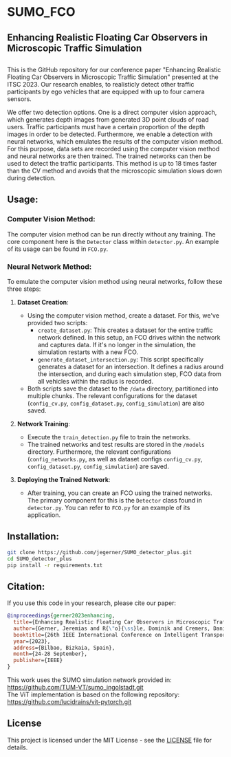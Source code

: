 # SUMO_FCO
## Enhancing Realistic Floating Car Observers in Microscopic Traffic Simulation
##

This is the GitHub repository for our conference paper "Enhancing Realistic Floating Car Observers in Microscopic Traffic Simulation" presented at the ITSC 2023. Our research enables, to realisticly detect other traffic participants by ego vehicles that are equipped with up to four camera sensors. 

We offer two detection options. One is a direct computer vision approach, which generates depth images from generated 3D point clouds of road users. Traffic participants must have a certain proportion of the depth images in order to be detected. Furthermore, we enable a detection with neural networks, which emulates the results of the computer vision method. For this purpose, data sets are recorded using the computer vision method and neural networks are then trained. The trained networks can then be used to detect the traffic participants. This method is up to 18 times faster than the CV method and avoids that the microscopic simulation slows down during detection. 


## Usage:

### Computer Vision Method:
The computer vision method can be run directly without any training. The core component here is the `Detector` class within `detector.py`. An example of its usage can be found in `FCO.py`.

### Neural Network Method:
To emulate the computer vision method using neural networks, follow these three steps:

1. **Dataset Creation**:
   - Using the computer vision method, create a dataset. For this, we've provided two scripts:
      - `create_dataset.py`: This creates a dataset for the entire traffic network defined. In this setup, an FCO drives within the network and captures data. If it's no longer in the simulation, the simulation restarts with a new FCO.
      - `generate_dataset_intersection.py`: This script specifically generates a dataset for an intersection. It defines a radius around the intersection, and during each simulation step, FCO data from all vehicles within the radius is recorded.
   - Both scripts save the dataset to the `/data` directory, partitioned into multiple chunks. The relevant configurations for the dataset (`config_cv.py`, `config_dataset.py`, `config_simulation`) are also saved.

2. **Network Training**:
   - Execute the `train_detection.py` file to train the networks.
   - The trained networks and test results are stored in the `/models` directory. Furthermore, the relevant configurations (`config_networks.py`, as well as dataset configs `config_cv.py`, `config_dataset.py`, `config_simulation`) are saved.

3. **Deploying the Trained Network**:
   - After training, you can create an FCO using the trained networks. The primary component for this is the `Detector` class found in `detector.py`. You can refer to `FCO.py` for an example of its application.

## Installation:
```bash
git clone https://github.com/jegerner/SUMO_detector_plus.git
cd SUMO_detector_plus
pip install -r requirements.txt
```

## Citation:
If you use this code in your research, please cite our paper:
```bibtex
@inproceedings{gerner2023enhancing,
  title={Enhancing Realistic Floating Car Observers in Microscopic Traffic Simulation},
  author={Gerner, Jeremias and R{\"o}{\ss}le, Dominik and Cremers, Daniel and Bogenberger, Klaus and Sch{\"o}n, Torsten and Schmidtner, Stefanie},
  booktitle={26th IEEE International Conference on Intelligent Transportation Systems (ITSC)},
  year={2023},
  address={Bilbao, Bizkaia, Spain},
  month={24-28 September},
  publisher={IEEE}
}
```

This work uses the SUMO simulation network provided in: https://github.com/TUM-VT/sumo_ingolstadt.git <br>
The ViT implementation is based on the following repository: https://github.com/lucidrains/vit-pytorch.git

## License

This project is licensed under the MIT License - see the [LICENSE](LICENSE) file for details.